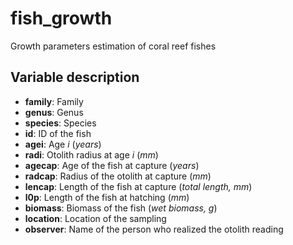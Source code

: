 # fish_growth
Growth parameters estimation of coral reef fishes

## Variable description

* **family**: Family
* **genus**: Genus
* **species**: Species
* **id**: ID of the fish
* **agei**: Age *i* (*years*)
* **radi**: Otolith radius at age *i* (*mm*)
* **agecap**: Age of the fish at capture (*years*)
* **radcap**: Radius of the otolith at capture (*mm*)
* **lencap**: Length of the fish at capture (*total length, mm*)
* **l0p**: Length of the fish at hatching (*mm*)
* **biomass**: Biomass of the fish (*wet biomass, g*)
* **location**: Location of the sampling
* **observer**: Name of the person who realized the otolith reading
